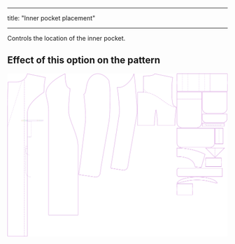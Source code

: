 ***

title: "Inner pocket placement"

***

Controls the location of the inner pocket.

## Effect of this option on the pattern

![This image shows the effect of this option by superimposing several variants that have a different value for this option](carlita_innerpocketplacement_sample.svg "Effect of this option on the pattern")
